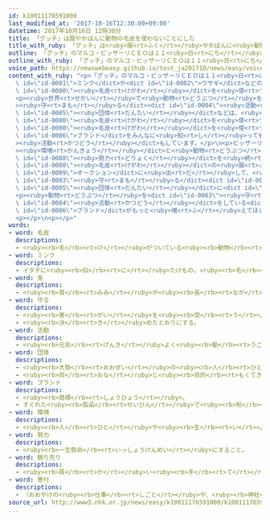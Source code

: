 ```yaml
---
id: k10011176591000
last_modified_at: '2017-10-16T12:30:00+09:00'
datetime: 2017年10月16日 12時30分
title: 「グッチ」は服やかばんに動物の毛皮を使わないことにした
title_with_ruby: 「グッチ」は<ruby>服<rt>ふく</rt></ruby>やかばんに<ruby>動物<rt>どうぶつ</rt></ruby>の<ruby>毛皮<rt>けがわ</rt></ruby>を<ruby>使<rt>つか</rt></ruby>わないことにした
outline: 「グッチ」のマルコ・ビッザーリＣＥＯは１１<ruby>日<rt>にち</rt></ruby>、<ruby>来年<rt>らいねん</rt></ruby>からグッチの<ruby>服<rt>ふく</rt></ruby>やかばんに、ミンクやウサギなどの<ruby>動物<rt>どうぶつ</rt></ruby>の<ruby>毛皮<rt>けがわ</rt></ruby>を<ruby>使<rt>つか</rt></ruby>わないと<ruby>言<rt>い</rt></ruby>いました。
outline_with_ruby: 「グッチ」のマルコ・ビッザーリＣＥＯは１１<ruby>日<rt>にち</rt></ruby>、<ruby>来年<rt>らいねん</rt></ruby>からグッチの<ruby>服<rt>ふく</rt></ruby>やかばんに、ミンクやウサギなどの<ruby>動物<rt>どうぶつ</rt></ruby>の<ruby>毛皮<rt>けがわ</rt></ruby>を<ruby>使<rt>つか</rt></ruby>わないと<ruby>言<rt>い</rt></ruby>いました。
voice_path: https://newswebeasy.github.io/test_ja201710/news/easy/voice/2017/10/16/k10011176591000.mp3
content_with_ruby: "<p>「グッチ」のマルコ・ビッザーリＣＥＯは１１<ruby>日<rt>にち</rt></ruby>、<ruby>来年<rt>らいねん</rt></ruby>からグッチの<ruby>服<rt>ふく</rt></ruby>やかばんに、<dict\
  \ id=\"id-0001\">ミンク</dict>や<dict id=\"id-0002\">ウサギ</dict>などの<ruby>動物<rt>どうぶつ</rt></ruby>の<dict\
  \ id=\"id-0000\"><ruby>毛皮<rt>けがわ</rt></ruby></dict>を<ruby>使<rt>つか</rt></ruby>わないと<ruby>言<rt>い</rt></ruby>いました。</p>\n\
  <p><ruby>世界<rt>せかい</rt></ruby>で<ruby>動物<rt>どうぶつ</rt></ruby>を<dict id=\"id-0003\"\
  ><ruby>守<rt>まも</rt></ruby>る</dict><dict id=\"id-0004\"><ruby>活動<rt>かつどう</rt></ruby></dict>をしている<dict\
  \ id=\"id-0005\"><ruby>団体<rt>だんたい</rt></ruby></dict>などは、<ruby>動物<rt>どうぶつ</rt></ruby>の<dict\
  \ id=\"id-0000\"><ruby>毛皮<rt>けがわ</rt></ruby></dict>を<ruby>使<rt>つか</rt></ruby>うことに<ruby>反対<rt>はんたい</rt></ruby>しています。<dict\
  \ id=\"id-0000\"><ruby>毛皮<rt>けがわ</rt></ruby></dict>を<ruby>使<rt>つか</rt></ruby>っていない<dict\
  \ id=\"id-0006\">ブランド</dict>をみんなに<ruby>知<rt>し</rt></ruby>ってもらう<dict id=\"id-0004\"\
  ><ruby>活動<rt>かつどう</rt></ruby></dict>もしています。</p>\n<p>ビッザーリＣＥＯは「どうしたら<dict id=\"id-0007\"\
  ><ruby>環境<rt>かんきょう</rt></ruby></dict>と<ruby>動物<rt>どうぶつ</rt></ruby>にいいかを<ruby>考<rt>かんが</rt></ruby>えながら、これからも<dict\
  \ id=\"id-0008\"><ruby>努力<rt>どりょく</rt></ruby></dict>を<ruby>続<rt>つづ</rt></ruby>けます」と<ruby>話<rt>はな</rt></ruby>しました。グッチは、<ruby>今<rt>いま</rt></ruby>ある<dict\
  \ id=\"id-0000\"><ruby>毛皮<rt>けがわ</rt></ruby></dict>の<ruby>服<rt>ふく</rt></ruby>などは<dict\
  \ id=\"id-0009\">オークション</dict>に<ruby>出<rt>だ</rt></ruby>して、<ruby>売<rt>う</rt></ruby>ったお<ruby>金<rt>かね</rt></ruby>を<ruby>動物<rt>どうぶつ</rt></ruby>を<dict\
  \ id=\"id-0003\"><ruby>守<rt>まも</rt></ruby>る</dict><dict id=\"id-0004\"><ruby>活動<rt>かつどう</rt></ruby></dict>をしている<dict\
  \ id=\"id-0005\"><ruby>団体<rt>だんたい</rt></ruby></dict>に<dict id=\"id-0010\"><ruby>寄付<rt>きふ</rt></ruby></dict>すると<ruby>言<rt>い</rt></ruby>っています。</p>\n\
  <p><ruby>動物<rt>どうぶつ</rt></ruby>を<dict id=\"id-0003\"><ruby>守<rt>まも</rt></ruby>る</dict><dict\
  \ id=\"id-0004\"><ruby>活動<rt>かつどう</rt></ruby></dict>をしている<dict id=\"id-0005\"><ruby>団体<rt>だんたい</rt></ruby></dict>は、グッチのように<ruby>動物<rt>どうぶつ</rt></ruby>を<ruby>大事<rt>だいじ</rt></ruby>にしようとする<dict\
  \ id=\"id-0006\">ブランド</dict>がもっと<ruby>増<rt>ふ</rt></ruby>えてほしいと<ruby>考<rt>かんが</rt></ruby>えています。</p>\n\
  <p></p>\n<p></p>"
words:
- word: 毛皮
  descriptions:
  - <ruby><rb>毛</rb><rt>け</rt></ruby>がついている<ruby><rb>動物</rb><rt>どうぶつ</rt></ruby>の<ruby><rb>皮</rb><rt>かわ</rt></ruby>。
- word: ミンク
  descriptions:
  - イタチに<ruby><rb>似</rb><rt>に</rt></ruby>たけもの。<ruby><rb>毛</rb><rt>け</rt></ruby>は<ruby><rb>黒茶色</rb><rt>くろちゃいろ</rt></ruby>でやわらかく、つやがあるので、<ruby><rb>高級</rb><rt>こうきゅう</rt></ruby>な<ruby><rb>毛皮</rb><rt>けがわ</rt></ruby>にされる。
- word: 兎
  descriptions:
  - <ruby><rb>耳</rb><rt>みみ</rt></ruby>が<ruby><rb>長</rb><rt>なが</rt></ruby>い<ruby><rb>小形</rb><rt>こがた</rt></ruby>の<ruby><rb>動物</rb><rt>どうぶつ</rt></ruby>。<ruby><rb>野山</rb><rt>のやま</rt></ruby>にすむノウサギ、<ruby><rb>人</rb><rt>ひと</rt></ruby>に<ruby><rb>飼</rb><rt>か</rt></ruby>われたりするシロウサギ・アンゴラウサギなどがいる。ぴょんぴょんと、はねながら<ruby><rb>走</rb><rt>はし</rt></ruby>る。
- word: 守る
  descriptions:
  - <ruby><rb>害</rb><rt>がい</rt></ruby>を<ruby><rb>受</rb><rt>う</rt></ruby>けないように、<ruby><rb>防</rb><rt>ふせ</rt></ruby>ぐ。
  - <ruby><rb>決</rb><rt>き</rt></ruby>めたとおりにする。
- word: 活動
  descriptions:
  - <ruby><rb>元気</rb><rt>げんき</rt></ruby>よく<ruby><rb>動</rb><rt>うご</rt></ruby>いたり、<ruby><rb>働</rb><rt>はたら</rt></ruby>いたりすること。
- word: 団体
  descriptions:
  - <ruby><rb>大勢</rb><rt>おおぜい</rt></ruby>の<ruby><rb>人</rb><rt>ひと</rt></ruby>の<ruby><rb>集</rb><rt>あつ</rt></ruby>まり。
  - <ruby><rb>同</rb><rt>おな</rt></ruby>じ<ruby><rb>目的</rb><rt>もくてき</rt></ruby>を<ruby><rb>持</rb><rt>も</rt></ruby>った<ruby><rb>人々</rb><rt>ひとびと</rt></ruby>の<ruby><rb>集</rb><rt>あつ</rt></ruby>まり。
- word: ブランド
  descriptions:
  - <ruby><rb>商標</rb><rt>しょうひょう</rt></ruby>。
  - すぐれた<ruby><rb>製品</rb><rt>せいひん</rt></ruby>で<ruby><rb>知</rb><rt>し</rt></ruby>られた<ruby><rb>会社</rb><rt>かいしゃ</rt></ruby>。また、そこで<ruby><rb>作</rb><rt>つく</rt></ruby>られた<ruby><rb>商品</rb><rt>しょうひん</rt></ruby>。
- word: 環境
  descriptions:
  - <ruby><rb>人</rb><rt>ひと</rt></ruby>や<ruby><rb>生</rb><rt>い</rt></ruby>き<ruby><rb>物</rb><rt>もの</rt></ruby>を<ruby><rb>取</rb><rt>と</rt></ruby>り<ruby><rb>巻</rb><rt>ま</rt></ruby>き、<ruby><rb>影響</rb><rt>えいきょう</rt></ruby>をあたえる<ruby><rb>周</rb><rt>まわ</rt></ruby>りの<ruby><rb>世界</rb><rt>せかい</rt></ruby>。
- word: 努力
  descriptions:
  - <ruby><rb>一生懸命</rb><rt>いっしょうけんめい</rt></ruby>にすること。
- word: 競り売り
  descriptions:
  - <ruby><rb>買</rb><rt>か</rt></ruby>い<ruby><rb>手</rb><rt>て</rt></ruby>に<ruby><rb>競争</rb><rt>きょうそう</rt></ruby>で<ruby><rb>値段</rb><rt>ねだん</rt></ruby>をつけさせ、いちばん<ruby><rb>高</rb><rt>たか</rt></ruby>い<ruby><rb>値段</rb><rt>ねだん</rt></ruby>をつけた<ruby><rb>人</rb><rt>ひと</rt></ruby>に、その<ruby><rb>品物</rb><rt>しなもの</rt></ruby>を<ruby><rb>売</rb><rt>う</rt></ruby>る<ruby><rb>方法</rb><rt>ほうほう</rt></ruby>。<ruby><rb>競売</rb><rt>きょうばい</rt></ruby>。オークション。せり。
- word: 寄付
  descriptions:
  - （おおやけの<ruby><rb>仕事</rb><rt>しごと</rt></ruby>や、<ruby><rb>神社</rb><rt>じんじゃ</rt></ruby>・<ruby><rb>寺</rb><rt>てら</rt></ruby>・<ruby><rb>団体</rb><rt>だんたい</rt></ruby>などの<ruby><rb>仕事</rb><rt>しごと</rt></ruby>を<ruby><rb>助</rb><rt>たす</rt></ruby>けるために）お<ruby><rb>金</rb><rt>かね</rt></ruby>や<ruby><rb>品物</rb><rt>しなもの</rt></ruby>を<ruby><rb>出</rb><rt>だ</rt></ruby>すこと。
source_url: http://www3.nhk.or.jp/news/easy/k10011176591000/k10011176591000.html
...
```

